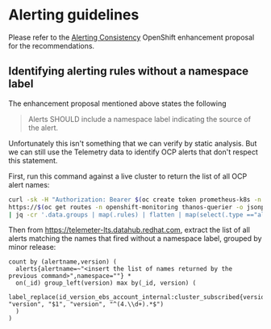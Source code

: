 # Alerting guidelines

Please refer to the [Alerting Consistency](https://github.com/openshift/enhancements/blob/master/enhancements/monitoring/alerting-consistency.md) OpenShift enhancement proposal for the recommendations.

## Identifying alerting rules without a namespace label

The enhancement proposal mentioned above states the following

> Alerts SHOULD include a namespace label indicating the source of the alert.

Unfortunately this isn't something that we can verify by static analysis. But we can still use the Telemetry data to identify OCP alerts that don't respect this statement.

First, run this command against a live cluster to return the list of all OCP alert names:

```bash
curl -sk -H "Authorization: Bearer $(oc create token prometheus-k8s -n openshift-monitoring)" \
https://$(oc get routes -n openshift-monitoring thanos-querier -o jsonpath='{.status.ingress[0].host}')/api/v1/rules \
| jq -cr '.data.groups | map(.rules) | flatten | map(select(.type =="alerting")) | map(.name) | unique |join("|")'
```

Then from https://telemeter-lts.datahub.redhat.com, extract the list of all alerts matching the names that fired without a namespace label, grouped by minor release:

```
count by (alertname,version) (
  alerts{alertname=~"<insert the list of names returned by the previous command>",namespace=""} *
  on(_id) group_left(version) max by(_id, version) (
    label_replace(id_version_ebs_account_internal:cluster_subscribed{version=~"4.1(2|3|4).*"}, "version", "$1", "version", "^(4.\\d+).*$")
  )
)
```
